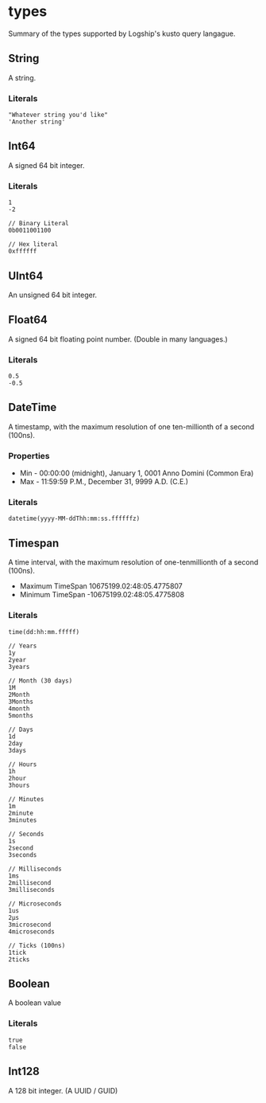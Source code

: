 # types

Summary of the types supported by Logship's kusto query langague.

## String
A string.

### Literals
```
"Whatever string you'd like"
'Another string'
```

## Int64
A signed 64 bit integer.

### Literals
```
1
-2

// Binary Literal
0b0011001100

// Hex literal
0xffffff
```

## UInt64
An unsigned 64 bit integer.

## Float64
A signed 64 bit floating point number. (Double in many languages.)

### Literals
```
0.5
-0.5
```

## DateTime
A timestamp, with the maximum resolution of one ten-millionth of a second (100ns).

### Properties
* Min - 00:00:00 (midnight), January 1, 0001 Anno Domini (Common Era)
* Max - 11:59:59 P.M., December 31, 9999 A.D. (C.E.)

### Literals
```
datetime(yyyy-MM-ddThh:mm:ss.ffffffz)
```

## Timespan
A time interval, with the maximum resolution of one-tenmillionth of a second (100ns). 
* Maximum TimeSpan       10675199.02:48:05.4775807
* Minimum TimeSpan      -10675199.02:48:05.4775808

### Literals
```
time(dd:hh:mm.fffff)

// Years
1y
2year
3years

// Month (30 days)
1M
2Month
3Months
4month
5months

// Days
1d
2day
3days

// Hours
1h
2hour
3hours

// Minutes
1m
2minute
3minutes

// Seconds
1s
2second
3seconds

// Milliseconds
1ms
2millisecond
3milliseconds

// Microseconds
1us
2μs
3microsecond
4microseconds

// Ticks (100ns)
1tick
2ticks
```

## Boolean
A boolean value

### Literals
```
true
false
```

## Int128
A 128 bit integer. (A UUID / GUID)
